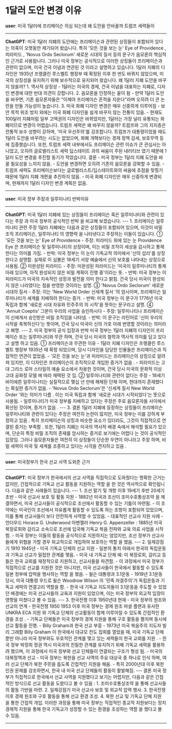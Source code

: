 # 1달러 도안 변경 이유

**user**:
미국 1달러에 프리메이슨 의심 되는데 왜 도안을 안바꿀까 트럼프 세력들이

---

**ChatGPT**:
미국 1달러 지폐의 도안에는 프리메이슨과 관련된 상징들이 포함되어 있다는 의혹이 오랫동안 제기되어 왔습니다. 특히 '모든 것을 보는 눈' Eye of Providence , 피라미드 , 'Novus Ordo Seclorum' 새로운 시대의 질서 등의 문구가 음모론의 핵심적인 근거로 사용됩니다. 그러나 미국 정부는 공식적으로 이러한 상징들이 프리메이슨과 관련이 없으며, 미국 건국 이념과 연관된 것 이라고 설명하고 있습니다. 1달러 지폐의 디자인은 1935년 프랭클린 루스벨트 행정부 때 확정된 이후 한 번도 바뀌지 않았으며, 미국의 상징성을 유지하기 위해 보수적으로 유지되어 왔습니다. 왜 1달러 지폐 도안을 바꾸지 않을까? 1. 역사적 상징성 - 1달러는 미국의 경제, 건국 이념을 대표하는 지폐로, 디자인 변경에 대한 반대 의견이 강합니다. 2. 음모론을 인정하는 꼴이 됨 - 만약 1달러 도안을 바꾸면, 기존 음모론자들은 "이제야 프리메이슨 흔적을 지운다"라며 오히려 더 큰 논란을 만들 가능성이 높습니다. 3. 미국 화폐 디자인 변경은 매우 신중하게 이루어짐 - 보안 목적 위조 방지 외에는 미국 화폐 디자인을 쉽게 바꾸지 않는 전통이 있음. - 현재도 100달러 지폐처럼 일부 고액권의 디자인은 바뀌었지만, 1달러는 가장 널리 유통되는 화폐이므로 변경이 어렵습니다. 트럼프 세력은 왜 바꾸지 않을까? 트럼프와 그의 지지층은 전통적 보수 성향이 강하며, '미국 우선주의'를 강조합니다. 트럼프가 대통령이었을 때도 1달러 도안을 바꾸려는 시도는 없었으며, 화폐 개혁보다는 경제 정책 감세, 보호무역 등에 집중했습니다. 또한, 트럼프 세력 내부에서도 프리메이슨 관련 이슈가 큰 관심사는 아니었고, 오히려 글로벌리스트 세력 딥스테이트 과의 싸움이 주된 내러티브 였기 때문에 1달러 도안 변경을 추진할 동기가 적었습니다. 결론 - 미국 정부는 1달러 지폐 도안을 바꿀 필요성을 느끼지 않음. - 도안을 변경하면 오히려 기존의 음모론을 강화할 수 있음. - 트럼프 세력도 프리메이슨보다는 글로벌리스트/딥스테이트와의 싸움에 초점을 맞췄기 때문에 1달러 지폐 개편을 추진하지 않음. - 미국 화폐 디자인은 매우 신중하게 변경되며, 현재까지 1달러 디자인 변경 계획은 없음.

---

**user**:
미국 정부 주장과 일루미나티 반박이유

---

**ChatGPT**:
미국 1달러 지폐에 있는 상징들이 프리메이슨 혹은 일루미나티와 관련이 있다는 주장 과 미국 정부의 공식적인 반박 을 비교해 보겠습니다. --- 1. 프리메이슨 일루미나티 관련 주장 1달러 지폐에는 다음과 같은 상징들이 포함되어 있으며, 이것이 비밀 조직 프리메이슨, 일루미나티 의 영향력 을 나타낸다고 주장하는 이들이 있습니다. ① '모든 것을 보는 눈' Eye of Providence - 주장: 피라미드 위에 있는 눈 Providence Eye 은 프리메이슨 및 일루미나티의 상징이며, 이는 비밀 조직이 세상을 감시하고 통제한다는 의미를 가짐. - 반박: 미국 정부는 이 눈이 기독교적 의미에서 '신의 섭리'를 상징 한다고 설명함. 실제로 이 심볼은 18세기 서양 예술에서 신의 보호를 나타내는 상징으로 사용됨. ② 미완성된 피라미드 - 주장: 미완성된 피라미드는 '미국이 일루미나티의 통제 아래 있으며, 아직 완성되지 않은 비밀 계획이 진행 중'이라는 뜻. - 반박: 미국 정부는 이 피라미드가 미국의 지속적인 성장과 발전을 의미 한다고 밝힘. 건국 당시 미국이 완성되지 않은 나라였다는 점을 반영한 것이라는 설명. ③ 'Novus Ordo Seclorum' 새로운 시대의 질서 - 주장: 이는 'New World Order 신세계 질서 '의 암시이며, 프리메이슨 일루미나티가 세계를 지배하려 한다는 증거. - 반박: 미국 정부는 이 문구가 1776년 미국 독립과 함께 '새로운 시대 자유와 민주주의 의 시작'을 뜻하는 문구라고 설명. ④ 'Annuit Coeptis' 그분이 우리의 사업을 승인하시다 - 주장: 일루미나티나 프리메이슨이 신에게서 승인받은 비밀 조직임을 나타냄. - 반박: 이 문구는 라틴어로 '신이 우리의 시작을 축복하신다'는 뜻이며, 건국 당시 미국이 신의 가호 아래 번영할 것이라는 의미라고 해명. --- 2. 미국 정부의 공식 입장과 반박 미국 정부는 1달러 지폐의 디자인이 프리메이슨 또는 일루미나티와 무관 하며, 건국 당시 미국의 철학과 역사적 의미를 담고 있다고 설명 하고 있음. ① 프리메이슨과 무관한 이유 - 1달러 지폐 디자인은 프랭클린 루스벨트 행정부 1935년 때 확정 되었으며, 당시 디자인을 담당한 인물들은 프리메이슨과 직접적인 연관이 없었음. - '모든 것을 보는 눈'과 피라미드는 프리메이슨의 상징으로 알려져 있지만, 이 디자인은 프리메이슨이 조직적으로 개입한 증거가 없음 . - 피라미드는 고대 그리스 로마 스타일의 예술 요소에서 차용한 것이며, 건국 당시 미국의 문화적 이상 고대 공화정 모델 에 따라 채택된 것 임. ② 일루미나티와 관련이 없다는 주장 - 18세기 바이에른 일루미나티는 실질적으로 몇십 년 만에 해체된 단체 이며, 현대까지 존재했다는 확실한 증거가 없음. - 'Novus Ordo Seclorum'은 '신세계 질서 New World Order '와는 의미가 다름 . 이는 미국 독립과 함께 '새로운 시대가 시작되었다'는 뜻으로 사용됨. - 일루미나티가 미국 정부를 지배하고 있다는 주장은 주로 음모론자들 사이에서 확산된 것이며, 증거가 없음 . --- 3. 결론 1달러 지폐에 등장하는 상징들이 프리메이슨 일루미나티와 관련이 있다는 주장은 여전히 논란이 많지만, 미국 정부는 이를 강하게 부정하고 있음 . 특히 프리메이슨의 상징과 비슷한 요소가 있더라도, 그것이 직접적으로 연결된 증거는 부족함 . 또한, 1달러 지폐는 미국의 역사적 배경 속에서 해석할 필요가 있으며, 단순히 특정 비밀 조직의 존재를 암시하는 증거로 보기에는 어렵다 는 것이 공식적인 입장임. 그러나 음모론자들은 여전히 이 상징들이 단순한 우연이 아니라고 주장 하며, 비밀 세력이 미국 및 세계를 조종하고 있다는 시각을 견지하고 있음 .

---

**user**:
미국정부가 한국 선교 사역 도와준 근거

---

**ChatGPT**:
미국 정부가 한국에서의 선교 사역을 직접적으로 도와줬다는 명확한 근거는 없지만, 간접적으로 기독교 선교 활동을 지원하는 역할 을 한 것은 역사적으로 확인됩니다. 다음과 같은 사례들이 있습니다. --- 1. 조선 말기 및 개항 이후 19세기 후반 20세기 초반 - 미국 선교사 보호 및 활동 지원 - 1882년 미국과 조선이 조미수호통상조약 을 체결하면서, 미국 선교사들이 공식적으로 조선에서 활동할 수 있는 기틀이 마련됨. - 이 조약에는 미국인이 조선에서 자유롭게 활동할 수 있도록 하는 조항이 포함되어 있었으며, 이를 통해 선교사들이 보다 안전하게 사역할 수 있었음. - 대표적인 선교사 지원 사례 - 언더우드 Horace G. Underwood 아펜젤러 Henry G. Appenzeller : 1885년 미국 북장로회와 감리교 소속으로 조선에 입국해 기독교 복음 전파와 교육 의료 사업을 시작함. - 미국 정부는 이들의 활동을 공식적으로 지원하지는 않았지만, 조선 정부가 선교사들에게 위협을 가할 경우 외교적으로 개입하여 보호하는 역할 을 했음. --- 2. 일제강점기 1910 1945년 - 미국 기독교 단체의 선교 지원 - 일본의 통치 아래서 한국의 독립운동과 기독교 선교가 밀접한 관계를 맺음. - 미국 내 기독교 단체 예: 미 북장로회, 감리교 등 들은 한국 교회를 재정적으로 지원하고, 선교사들을 파견함. - 이 과정에서 미국 정부가 직접적으로 선교를 지원한 것은 아니지만, 미국 선교사들이 한국에서 활동할 수 있도록 일본 정부에 압력을 행사하는 역할 을 했음. - 윌슨 대통령과 3.1운동 - 1919년 3.1운동 당시, 미국 대통령 우드로 윌슨 Woodrow Wilson 의 '민족 자결주의'가 독립운동과 기독교 세력의 연결고리 역할을 함. - 한국 내 기독교 지도자들이 3.1운동을 주도할 수 있었던 배경에는 미국 선교사들의 교육과 지원이 있었으며, 이는 미국 정부의 외교적 입장이 영향을 미쳤다고 볼 수 있음. --- 3. 한국전쟁 이후 1950년대 현재 - 미국 정부의 원조와 선교의 연계 - 한국전쟁 1950 1953 이후 미국 정부는 경제 원조 마셜 플랜과 유사한 UNKRA ECA 지원 와 기독교 단체의 선교활동이 함께 이루어질 수 있도록 간접적인 환경을 조성 . - 기독교 단체들은 미국 정부의 경제 지원을 통해 구호 활동을 펼치며 동시에 선교 활동을 진행. - Billy Graham과 한국 선교 부흥 - 1973년 미국 복음주의 지도자 빌리 그래함 Billy Graham 이 한국에서 대규모 전도 집회를 열었을 때, 미국 기독교 단체뿐만 아니라 미국 정부와도 우호적인 관계를 맺고 있는 세력들이 한국 교회를 지원 . - 한국 정부 박정희 정권 역시 미국과의 친밀한 관계를 유지하기 위해 기독교 세력을 활용하려 했으며, 이 과정에서 미국 정부와 선교 단체들이 연결되는 구조가 형성 됨. - 미국의 대북정책과 선교 - 미국 정부는 북한을 선교 사역의 주요 대상국 중 하나로 인식 하며, 여러 선교 단체가 북한 주민을 돕도록 간접적인 지원을 해옴. - 특히 2000년대 이후 북한 인권 문제를 강조하면서, 한국 내 미국 선교 단체들의 활동이 활발해짐. --- 결론 미국 정부가 직접적으로 한국에서 선교 사역을 지원했다고 보기는 어렵지만, 다음과 같은 간접적인 방식으로 선교 활동을 도왔다고 볼 수 있음 : 1. 조미수호통상조약 을 통해 선교사들의 활동 기반을 마련. 2. 일제강점기 미국 선교사 보호 및 외교적 압력 행사. 3. 한국전쟁 이후 경제 원조와 구호 활동을 통해 선교 환경 조성. 4. 북한 선교 및 기독교 단체 지원 을 통한 간접적 개입. 이러한 과정을 통해 미국 정부는 직접적인 종교적 지원보다는 정치 경제적 지원을 통해 한국 기독교가 성장할 수 있는 환경을 조성하는 역할 을 했다고 볼 수 있음.

---

